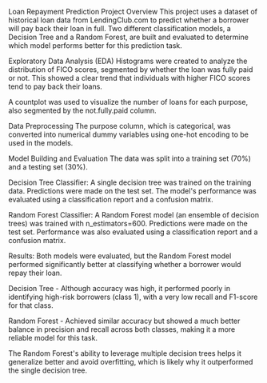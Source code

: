 Loan Repayment Prediction
Project Overview
This project uses a dataset of historical loan data from LendingClub.com to predict whether a borrower will pay back their loan in full. Two different classification models, a Decision Tree and a Random Forest, are built and evaluated to determine which model performs better for this prediction task.

Exploratory Data Analysis (EDA)
Histograms were created to analyze the distribution of FICO scores, segmented by whether the loan was fully paid or not. This showed a clear trend that individuals with higher FICO scores tend to pay back their loans.

A countplot was used to visualize the number of loans for each purpose, also segmented by the not.fully.paid column.

Data Preprocessing
The purpose column, which is categorical, was converted into numerical dummy variables using one-hot encoding to be used in the models.

Model Building and Evaluation
The data was split into a training set (70%) and a testing set (30%).

Decision Tree Classifier:
A single decision tree was trained on the training data.
Predictions were made on the test set.
The model's performance was evaluated using a classification report and a confusion matrix.

Random Forest Classifier:
A Random Forest model (an ensemble of decision trees) was trained with n_estimators=600.
Predictions were made on the test set.
Performance was also evaluated using a classification report and a confusion matrix.

Results:
Both models were evaluated, but the Random Forest model performed significantly better at classifying whether a borrower would repay their loan.

Decision Tree - Although accuracy was high, it performed poorly in identifying high-risk borrowers (class 1), with a very low recall and F1-score for that class.

Random Forest - Achieved similar accuracy but showed a much better balance in precision and recall across both classes, making it a more reliable model for this task.

The Random Forest's ability to leverage multiple decision trees helps it generalize better and avoid overfitting, which is likely why it outperformed the single decision tree.
